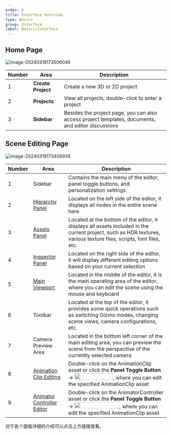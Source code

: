 ```yaml
---
order: 0
title: Interface Overview
type: Basics
group: Interface
label: Basics/Interface
---
```


## Home Page

![image-20240318173506046](https://gw.alipayobjects.com/zos/OasisHub/334d8ca3-639f-4cd9-8aaa-93c1da7acdc3/image-20240318173506046.png)

| Number | Area           | Description                                             |
| ------ | -------------- | ------------------------------------------------------- |
| 1      | **Create Project** | Create a new 3D or 2D project                           |
| 2      | **Projects**     | View all projects, double-click to enter a project       |
| 3      | **Sidebar**     | Besides the project page, you can also access project templates, documents, and editor discussions |

## Scene Editing Page

![image-20240318173406939](https://gw.alipayobjects.com/zos/OasisHub/f5b3b853-c5d6-4048-a4de-e18dc69339de/image-20240318173406939.png)

| Number | Area                                          | Description                                                                                                                                                                                                                                 |
| ------ | --------------------------------------------- | ------------------------------------------------------------------------------------------------------------------------------------------------------------------------------------------------------------------------------------------- |
| 1      | Sidebar                                        | Contains the main menu of the editor, panel toggle buttons, and personalization settings                                                                                                                                                   |
| 2      | [Hierarchy Panel](/en/docs/interface/hierarchy) | Located on the left side of the editor, it displays all nodes in the entire scene here                                                                                                                                                       |
| 3      | [Assets Panel](/en/docs/assets/interface)       | Located at the bottom of the editor, it displays all assets included in the current project, such as HDR textures, various texture files, scripts, font files, etc.                                                                         |
| 4      | [Inspector Panel](/en/docs/interface/inspector) | Located on the right side of the editor, it will display different editing options based on your current selection                                                                                                                        |
| 5      | [Main Viewport](/en/docs/interface/viewport)    | Located in the middle of the editor, it is the main operating area of the editor, where you can edit the scene using the mouse and keyboard                                                                                                 |
| 6      | Toolbar                                        | Located at the top of the editor, it provides some quick operations such as switching Gizmo modes, changing scene views, camera configurations, etc.                                                                                      |
| 7      | Camera Preview Area                            | Located in the bottom left corner of the main editing area, you can preview the scene from the perspective of the currently selected camera                                                                                                 |
| 8      | [Animation Clip Editing](/en/docs/animation/clip) | Double-click on the AnimationClip asset or click the **Panel Toggle Button** -> <img src="https://mdn.alipayobjects.com/huamei_yo47yq/afts/img/A*d5T9Tb852wQAAAAAAAAAAAAADhuCAQ/original" width="120" height="20">, where you can edit the specified AnimationClip asset |
| 9      | [Animator Controller Editor](/en/docs/animation/animator) | Double-click on the AnimatorController asset or click the **Panel Toggle Button** -> <img src="https://mdn.alipayobjects.com/huamei_yo47yq/afts/img/A*MRuqSJWALfYAAAAAAAAAAAAADhuCAQ/original" width="140" height="20">, where you can edit the specified AnimationClip asset |

对于各个面板详细的介绍可以点击上方链接查看。

